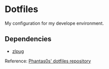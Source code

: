 # Dotfiles

My configuration for my develope environment.

## Dependencies
- [zlpug](https://github.com/zplug/zplug)


Reference: [Phantas0s' dotfiles repository](https://github.com/Phantas0s/.dotfiles)
